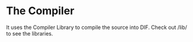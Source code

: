 # The Compiler

It uses the Compiler Library to compile the source into DIF.
Check out /lib/ to see the libraries.
